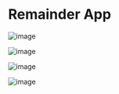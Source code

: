 # Remainder App


![image](https://user-images.githubusercontent.com/100893891/207826012-dedb7fde-7f54-41e4-945e-834e74b537b5.png)

![image](https://user-images.githubusercontent.com/100893891/207826212-aa9f17bd-a3d1-4cf6-91b0-a8692365f48d.png)

![image](https://user-images.githubusercontent.com/100893891/207826429-ad638a20-6db9-4f5c-8ee9-d5a5d1a8d15c.png)

![image](https://user-images.githubusercontent.com/100893891/207826631-e64555c5-d9a7-4c78-bb9f-c545acb1877b.png)


